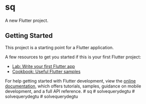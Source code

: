 # sq

A new Flutter project.

## Getting Started

This project is a starting point for a Flutter application.

A few resources to get you started if this is your first Flutter project:

- [Lab: Write your first Flutter app](https://docs.flutter.dev/get-started/codelab)
- [Cookbook: Useful Flutter samples](https://docs.flutter.dev/cookbook)

For help getting started with Flutter development, view the
[online documentation](https://docs.flutter.dev/), which offers tutorials,
samples, guidance on mobile development, and a full API reference.
#   s q  
 #   s o l v e q u e r y d e g t u  
 #   s o l v e q u e r y d e g t u  
 #   s o l v e q u e r y d e g t u  
 